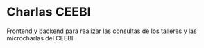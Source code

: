 # Charlas CEEBI

Frontend y backend para realizar las consultas de los talleres y las microcharlas del CEEBI 